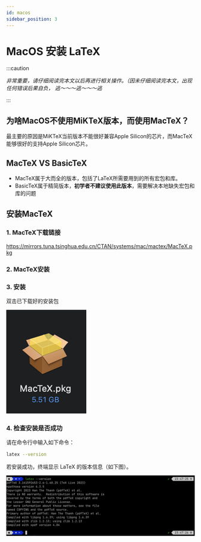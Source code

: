 ```yaml
---
id: macos
sidebar_position: 3
---
```


# MacOS 安装 LaTeX

:::caution

*非常重要，请仔细阅读完本文以后再进行相关操作。（因未仔细阅读完本文，出现任何错误后果自负， 逃～～～逃～～～逃*

:::

## 为啥MacOS不使用MiKTeX版本，而使用MacTeX？
最主要的原因是MiKTeX当前版本不能很好兼容Apple Silicon的芯片，而MacTeX能够很好的支持Apple Silicon芯片。

## MacTeX VS BasicTeX

- MacTeX属于大而全的版本，包括了LaTeX所需要用到的所有宏包和库。
- BasicTeX属于精简版本，**初学者不建议使用此版本**，需要解决本地缺失宏包和库的问题

## 安装MacTeX

### 1. MacTeX下载链接

https://mirrors.tuna.tsinghua.edu.cn/CTAN/systems/mac/mactex/MacTeX.pkg


### 2. MacTeX安装

### 3. 安装

双击已下载好的安装包

![](./img/macos/MacTeX.png)

### 4. 检查安装是否成功

请在命令行中输入如下命令：

```sh
latex --version
```

若安装成功，终端显示 LaTeX 的版本信息（如下图）。

![](./img/macos/LaTeX_CMD.png)